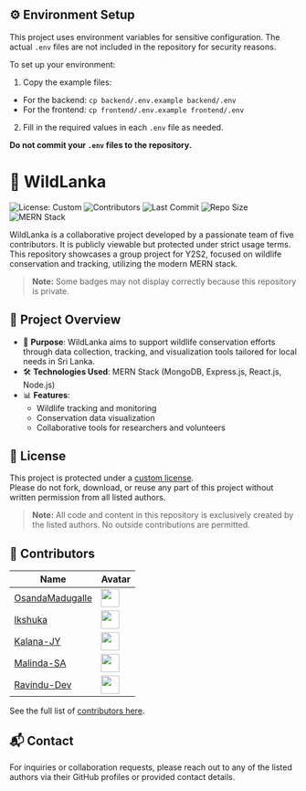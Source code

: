 ## ⚙️ Environment Setup

This project uses environment variables for sensitive configuration. The actual `.env` files are not included in the repository for security reasons.

To set up your environment:

1. Copy the example files:
  - For the backend: `cp backend/.env.example backend/.env`
  - For the frontend: `cp frontend/.env.example frontend/.env`
2. Fill in the required values in each `.env` file as needed.

**Do not commit your `.env` files to the repository.**

# 🐾 WildLanka

![License: Custom](https://img.shields.io/badge/license-Custom-red)
![Contributors](https://img.shields.io/github/contributors/OsandaMadugalle/WildLanka)
![Last Commit](https://img.shields.io/github/last-commit/OsandaMadugalle/WildLanka)
![Repo Size](https://img.shields.io/github/repo-size/OsandaMadugalle/WildLanka)
![MERN Stack](https://img.shields.io/badge/Tech-MERN-brightgreen)

WildLanka is a collaborative project developed by a passionate team of five contributors. It is publicly viewable but protected under strict usage terms. This repository showcases a group project for Y2S2, focused on wildlife conservation and tracking, utilizing the modern MERN stack.

> **Note:** Some badges may not display correctly because this repository is private.

## 🚀 Project Overview

- 🌿 **Purpose**: WildLanka aims to support wildlife conservation efforts through data collection, tracking, and visualization tools tailored for local needs in Sri Lanka.
- 🛠️ **Technologies Used**: MERN Stack (MongoDB, Express.js, React.js, Node.js)
- 📊 **Features**:
  - Wildlife tracking and monitoring
  - Conservation data visualization
  - Collaborative tools for researchers and volunteers

## 📄 License

This project is protected under a [custom license](LICENSE).  
Please do not fork, download, or reuse any part of this project without written permission from all listed authors.

> **Note:** All code and content in this repository is exclusively created by the listed authors. No outside contributions are permitted.

## 👥 Contributors

| Name | Avatar |
|------|--------|
| [OsandaMadugalle](https://github.com/OsandaMadugalle) | <img src="https://avatars.githubusercontent.com/u/202526604?v=4" height="32" width="32"> |
| [Ikshuka](https://github.com/Ikshuka) | <img src="https://avatars.githubusercontent.com/u/222925164?v=4" height="32" width="32"> |
| [Kalana-JY](https://github.com/Kalana-JY) | <img src="https://avatars.githubusercontent.com/u/192845103?v=4" height="32" width="32"> |
| [Malinda-SA](https://github.com/Malinda-SA) | <img src="https://avatars.githubusercontent.com/u/203055975?v=4" height="32" width="32"> |
| [Ravindu-Dev](https://github.com/Ravindu-Dev) | <img src="https://avatars.githubusercontent.com/u/185613152?v=4" height="32" width="32"> |

See the full list of [contributors here](CONTRIBUTORS).

## 📬 Contact

For inquiries or collaboration requests, please reach out to any of the listed authors via their GitHub profiles or provided contact details.
